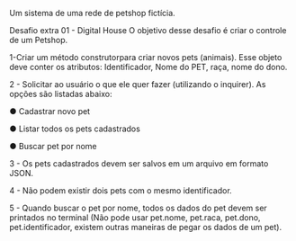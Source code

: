 Um sistema de uma rede de petshop fictícia.

Desafio extra 01 - Digital House O objetivo desse desafio é criar o controle de um Petshop.

1-Criar um método construtorpara criar novos pets (animais). Esse objeto deve conter os atributos: Identificador, Nome do PET, raça, nome do dono.

2 - Solicitar ao usuário o que ele quer fazer (utilizando o inquirer). As opções são listadas abaixo:

● Cadastrar novo pet

● Listar todos os pets cadastrados

● Buscar pet por nome

3 - Os pets cadastrados devem ser salvos em um arquivo em formato JSON.

4 - Não podem existir dois pets com o mesmo identificador.

5 - Quando buscar o pet por nome, todos os dados do pet devem ser printados no terminal (Não pode usar pet.nome, pet.raca, pet.dono, pet.identificador, existem outras maneiras de pegar os dados de um pet).
